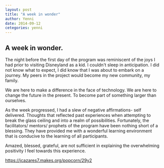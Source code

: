 ```yaml
---
layout: post
title: "A week in wonder"
author: Yenni
date: 2014-09-12
cetegories: yenni
---
```


## A week in wonder.

The night before the first day of the program was reminiscent of the joys I had prior to visiting Disneyland as a kid. I couldn't sleep in anticipation. I did not know what to expect, I did know that I was about to embark on a journey. My peers in the project would become my new community, my family. 

We are here to make a difference in the face of technology. We are here to change the future in the present. To become part of something larger than ourselves.

As the week progressed, I had a slew of negative affirmations- self delivered. Thoughts that reflected past experiences when attempting to break the glass ceiling and into a realm of possibilities. Fortunately, the facilitators/ mentors/ prophets of the program have been nothing short of a blessing. They have provided me with a wonderful learning environment that is conducive to the learning of all participants.

Amazed, blessed, grateful, are not sufficient in explaining the overwhelming positivity I feel towards this experience. 

https://jcazares7.makes.org/popcorn/29y2 